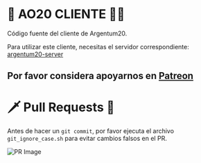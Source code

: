 # 🐲 AO20 CLIENTE 🧙🏻
Código fuente del cliente de Argentum20.

Para utilizar este cliente, necesitas el servidor correspondiente:
[argentum20-server](https://github.com/ao-org/argentum20-server)

## Por favor considera apoyarnos en [Patreon](https://www.patreon.com/nolandstudios)

# 🗡 Pull Requests 🔪
Antes de hacer un `git commit`, por favor ejecuta el archivo `git_ignore_case.sh` para evitar cambios falsos en el PR.

![PR Image](https://steamuserimages-a.akamaihd.net/ugc/1829034638748296385/CCD6BAF674692E8D4C87CDCA56FF8EC06D93C2FB/?imw=5000&imh=5000&ima=fit&impolicy=Letterbox&imcolor=%23000000&letterbox=false)
